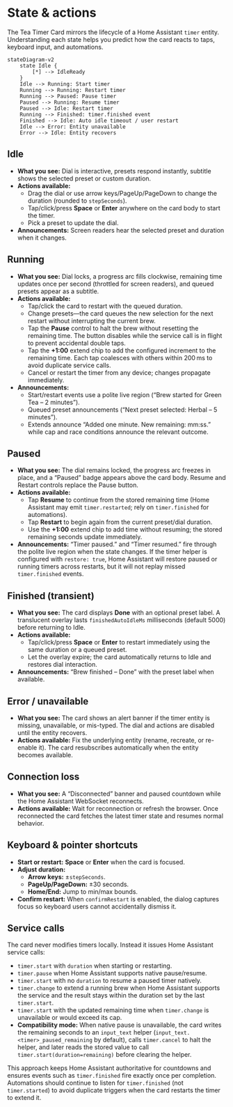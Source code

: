 # State & actions

The Tea Timer Card mirrors the lifecycle of a Home Assistant `timer` entity. Understanding each
state helps you predict how the card reacts to taps, keyboard input, and automations.

```mermaid
stateDiagram-v2
    state Idle {
        [*] --> IdleReady
    }
    Idle --> Running: Start timer
    Running --> Running: Restart timer
    Running --> Paused: Pause timer
    Paused --> Running: Resume timer
    Paused --> Idle: Restart timer
    Running --> Finished: timer.finished event
    Finished --> Idle: Auto idle timeout / user restart
    Idle --> Error: Entity unavailable
    Error --> Idle: Entity recovers
```

## Idle

- **What you see:** Dial is interactive, presets respond instantly, subtitle shows the selected
  preset or custom duration.
- **Actions available:**
  - Drag the dial or use arrow keys/PageUp/PageDown to change the duration (rounded to `stepSeconds`).
  - Tap/click/press **Space** or **Enter** anywhere on the card body to start the timer.
  - Pick a preset to update the dial.
- **Announcements:** Screen readers hear the selected preset and duration when it changes.

## Running

- **What you see:** Dial locks, a progress arc fills clockwise, remaining time updates once per
  second (throttled for screen readers), and queued presets appear as a subtitle.
- **Actions available:**
  - Tap/click the card to restart with the queued duration.
  - Change presets—the card queues the new selection for the next restart without interrupting the
    current brew.
  - Tap the **Pause** control to halt the brew without resetting the remaining time. The button
    disables while the service call is in flight to prevent accidental double taps.
  - Tap the **+1:00** extend chip to add the configured increment to the remaining time. Each tap
    coalesces with others within 200 ms to avoid duplicate service calls.
  - Cancel or restart the timer from any device; changes propagate immediately.
- **Announcements:**
  - Start/restart events use a polite live region (“Brew started for Green Tea – 2 minutes”).
  - Queued preset announcements (“Next preset selected: Herbal – 5 minutes”).
  - Extends announce “Added one minute. New remaining: mm:ss.” while cap and race conditions
    announce the relevant outcome.

## Paused

- **What you see:** The dial remains locked, the progress arc freezes in place, and a “Paused” badge
  appears above the card body. Resume and Restart controls replace the Pause button.
- **Actions available:**
  - Tap **Resume** to continue from the stored remaining time (Home Assistant may emit
    `timer.restarted`; rely on `timer.finished` for automations).
  - Tap **Restart** to begin again from the current preset/dial duration.
  - Use the **+1:00** extend chip to add time without resuming; the stored remaining seconds update
    immediately.
- **Announcements:** “Timer paused.” and “Timer resumed.” fire through the polite live region when the
  state changes. If the timer helper is configured with `restore: true`, Home Assistant will restore
  paused or running timers across restarts, but it will not replay missed `timer.finished` events.

## Finished (transient)

- **What you see:** The card displays **Done** with an optional preset label. A translucent overlay
  lasts `finishedAutoIdleMs` milliseconds (default 5000) before returning to Idle.
- **Actions available:**
  - Tap/click/press **Space** or **Enter** to restart immediately using the same duration or a queued
    preset.
  - Let the overlay expire; the card automatically returns to Idle and restores dial interaction.
- **Announcements:** “Brew finished – Done” with the preset label when available.

## Error / unavailable

- **What you see:** The card shows an alert banner if the timer entity is missing, unavailable, or
  mis-typed. The dial and actions are disabled until the entity recovers.
- **Actions available:** Fix the underlying entity (rename, recreate, or re-enable it). The card
  resubscribes automatically when the entity becomes available.

## Connection loss

- **What you see:** A “Disconnected” banner and paused countdown while the Home Assistant WebSocket
  reconnects.
- **Actions available:** Wait for reconnection or refresh the browser. Once reconnected the card
  fetches the latest timer state and resumes normal behavior.

## Keyboard & pointer shortcuts

- **Start or restart:** **Space** or **Enter** when the card is focused.
- **Adjust duration:**
  - **Arrow keys:** ±`stepSeconds`.
  - **PageUp/PageDown:** ±30 seconds.
  - **Home/End:** Jump to min/max bounds.
- **Confirm restart:** When `confirmRestart` is enabled, the dialog captures focus so keyboard users
  cannot accidentally dismiss it.

## Service calls

The card never modifies timers locally. Instead it issues Home Assistant service calls:

- `timer.start` with `duration` when starting or restarting.
- `timer.pause` when Home Assistant supports native pause/resume.
- `timer.start` with no `duration` to resume a paused timer natively.
- `timer.change` to extend a running brew when Home Assistant supports the service and the result
  stays within the duration set by the last `timer.start`.
- `timer.start` with the updated remaining time when `timer.change` is unavailable or would exceed
  its cap.
- **Compatibility mode:** When native pause is unavailable, the card writes the remaining seconds to
  an `input_text` helper (`input_text.<timer>_paused_remaining` by default), calls `timer.cancel` to
  halt the helper, and later reads the stored value to call `timer.start(duration=remaining)` before
  clearing the helper.

This approach keeps Home Assistant authoritative for countdowns and ensures events such as
`timer.finished` fire exactly once per completion. Automations should continue to listen for
`timer.finished` (not `timer.started`) to avoid duplicate triggers when the card restarts the timer
to extend it.
